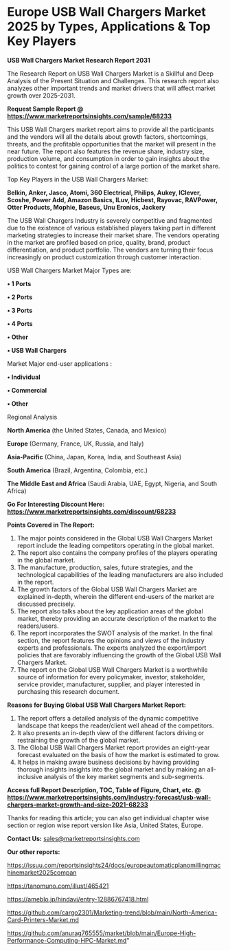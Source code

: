 # Europe USB Wall Chargers Market 2025 by Types, Applications & Top Key Players

<strong>USB Wall Chargers Market Research Report 2031</strong>

The Research Report on USB Wall Chargers Market is a Skillful and Deep Analysis of the Present Situation and Challenges. This research report also analyzes other important trends and market drivers that will affect market growth over 2025-2031.

<strong>Request Sample Report @ <a href=https://www.marketreportsinsights.com/sample/68233>https://www.marketreportsinsights.com/sample/68233</a></strong>

This USB Wall Chargers market report aims to provide all the participants and the vendors will all the details about growth factors, shortcomings, threats, and the profitable opportunities that the market will present in the near future. The report also features the revenue share, industry size, production volume, and consumption in order to gain insights about the politics to contest for gaining control of a large portion of the market share.

Top Key Players in the USB Wall Chargers Market:

<strong>Belkin, Anker, Jasco, Atomi, 360 Electrical, Philips, Aukey, IClever, Scoshe, Power Add, Amazon Basics, ILuv, Hicbest, Rayovac, RAVPower, Otter Products, Mophie, Baseus, Unu Eronics, Jackery</strong>

The USB Wall Chargers Industry is severely competitive and fragmented due to the existence of various established players taking part in different marketing strategies to increase their market share. The vendors operating in the market are profiled based on price, quality, brand, product differentiation, and product portfolio. The vendors are turning their focus increasingly on product customization through customer interaction.

USB Wall Chargers Market Major Types are:

<strong>• 1 Ports

• 2 Ports

• 3 Ports

• 4 Ports

• Other

• USB Wall Chargers</strong>

Market Major end-user applications :

<strong>• Individual

• Commercial

• Other</strong>

Regional Analysis

</u><strong><b>North America</b></strong> (the United States, Canada, and Mexico)

<strong><b>Europe </b></strong>(Germany, France, UK, Russia, and Italy)

<strong><b>Asia-Pacific</b></strong> (China, Japan, Korea, India, and Southeast Asia)

<strong><b>South America</b></strong> (Brazil, Argentina, Colombia, etc.)

<strong><b>The Middle East and Africa</b></strong> (Saudi Arabia, UAE, Egypt, Nigeria, and South Africa)

<strong>Go For Interesting Discount Here: <a href=https://www.marketreportsinsights.com/discount/68233>https://www.marketreportsinsights.com/discount/68233</a></strong>

<strong>Points Covered in The Report:</strong>
<ol>
  <li>The major points considered in the Global USB Wall Chargers Market report include the leading competitors operating in the global market.</li>
  <li>The report also contains the company profiles of the players operating in the global market.</li>
  <li>The manufacture, production, sales, future strategies, and the technological capabilities of the leading manufacturers are also included in the report.</li>
  <li>The growth factors of the Global USB Wall Chargers Market are explained in-depth, wherein the different end-users of the market are discussed precisely.</li>
  <li>The report also talks about the key application areas of the global market, thereby providing an accurate description of the market to the readers/users.</li>
  <li>The report incorporates the SWOT analysis of the market. In the final section, the report features the opinions and views of the industry experts and professionals. The experts analyzed the export/import policies that are favorably influencing the growth of the Global USB Wall Chargers Market.</li>
  <li>The report on the Global USB Wall Chargers Market is a worthwhile source of information for every policymaker, investor, stakeholder, service provider, manufacturer, supplier, and player interested in purchasing this research document.</li>
</ol>
<strong>Reasons for Buying Global USB Wall Chargers Market Report:</strong>

<ol>
  <li>The report offers a detailed analysis of the dynamic competitive landscape that keeps the reader/client well ahead of the competitors.</li>
  <li>It also presents an in-depth view of the different factors driving or restraining the growth of the global market.</li>
  <li>The Global USB Wall Chargers Market report provides an eight-year forecast evaluated on the basis of how the market is estimated to grow.</li>
  <li>It helps in making aware business decisions by having providing thorough insights insights into the global market and by making an all-inclusive analysis of the key market segments and sub-segments.</li>
</ol>
<strong>Access full Report Description, TOC, Table of Figure, Chart, etc. @ <a href=https://www.marketreportsinsights.com/industry-forecast/usb-wall-chargers-market-growth-and-size-2021-68233>https://www.marketreportsinsights.com/industry-forecast/usb-wall-chargers-market-growth-and-size-2021-68233</a></strong>


Thanks for reading this article; you can also get individual chapter wise section or region wise report version like Asia, United States, Europe.

<strong>Contact Us:</strong>
sales@marketreportsinsights.com

<strong>Our other reports:</strong>

<a href=https://issuu.com/reportsinsights24/docs/europeautomaticplanomillingmachinemarket2025compan>https://issuu.com/reportsinsights24/docs/europeautomaticplanomillingmachinemarket2025compan</a>

<a href=https://tanomuno.com/illust/465421>https://tanomuno.com/illust/465421</a>

<a href=https://ameblo.jp/hindavi/entry-12886767418.html>https://ameblo.jp/hindavi/entry-12886767418.html</a>

<a href=https://github.com/cargo2301/Marketing-trend/blob/main/North-America-Card-Printers-Market.md>https://github.com/cargo2301/Marketing-trend/blob/main/North-America-Card-Printers-Market.md</a>

<a href=https://github.com/anurag765555/market/blob/main/Europe-High-Performance-Computing-HPC-Market.md>https://github.com/anurag765555/market/blob/main/Europe-High-Performance-Computing-HPC-Market.md</a>"
